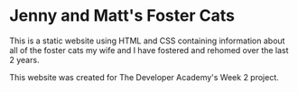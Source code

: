 # Jenny and Matt's Foster Cats

This is a static website using HTML and CSS containing information about all of the foster cats my wife and I have fostered and rehomed over the last 2 years. 

This website was created for The Developer Academy's Week 2 project. 